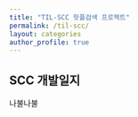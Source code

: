 ```yaml
---
title: "TIL-SCC 핫플검색 프로젝트"
permalink: /til-scc/
layout: categories
author_profile: true
---
```


## SCC 개발일지

나불나불

